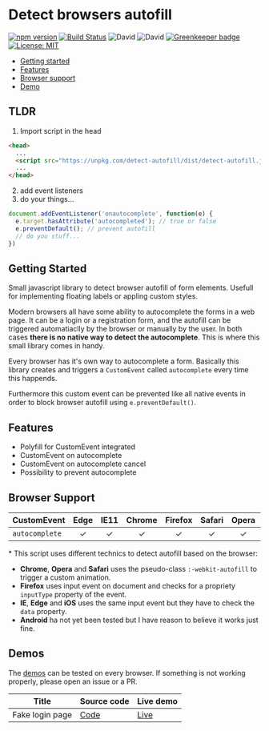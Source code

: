 # Detect browsers autofill

[![npm version](https://badge.fury.io/js/detect-autofill.svg)](https://badge.fury.io/js/detect-autofill) [![Build Status](https://travis-ci.org/matteobad/detect-autofill.svg?branch=master)](https://travis-ci.org/matteobad/detect-autofill/) ![David](https://img.shields.io/david/dev/matteobad/detect-autofill.svg) ![David](https://img.shields.io/david/matteobad/detect-autofill.svg) [![Greenkeeper badge](https://badges.greenkeeper.io/matteobad/detect-autofill.svg)](https://greenkeeper.io/) [![License: MIT](https://img.shields.io/badge/License-MIT-blue.svg)](https://opensource.org/licenses/MIT)

* [Getting started](#getting-started)
* [Features](#features)
* [Browser support](#browser-support)
* [Demo](https://matteobad.github.io/focus-within-polyfill)

## TLDR

1. Import script in the head

```html
<head>
  ...
  <script src="https://unpkg.com/detect-autofill/dist/detect-autofill.js"></script>
  ...
</head>
```

2. add event listeners
3. do your things...

```js
document.addEventListener('onautocomplete', function(e) {
  e.target.hasAttribute('autocompleted'); // true or false
  e.preventDefault(); // prevent autofill
  // do you stuff...
})
```

## Getting Started

Small javascript library to detect browser autofill of form elements. Usefull for implementing floating labels or appling custom styles.

Modern browsers all have some ability to autocomplete the forms in a web page. It can be a login or a registration form, and the autofill can be triggered automatiaclly by the browser or manually by the user. In both cases **there is no native way to detect the autocomplete**. This is where this small library comes in handy.

Every browser has it's own way to autocomplete a form. Basically this library creates and triggers a `CustomEvent` called `autocomplete` every time this happends.

Furthermore this custom event can be prevented like all native events in order to block browser autofill using `e.preventDefault()`.

## Features

* Polyfill for CustomEvent integrated
* CustomEvent on autocomplete
* CustomEvent on autocomplete cancel
* Possibility to prevent autocomplete

## Browser Support

| CustomEvent    | Edge | IE11  | Chrome | Firefox | Safari | Opera | iOS |
| -------------- |:----:|:-----:|:------:|:-------:|:------:|:-----:|:---:|
| `autocomplete` | ✓    | ✓     | ✓      | ✓       | ✓      | ✓     | ✓   |

\* This script uses different technics to detect autofill based on the browser:

* **Chrome**, **Opera** and **Safari** uses the pseudo-class `:-webkit-autofill` to trigger a custom animation.
* **Firefox** uses input event on document and checks for a propriety `inputType` property of the event.
* **IE**, **Edge** and **iOS** uses the same input event but they have to check the `data` property.
* **Android** ha not yet been tested but I have reason to believe it works just fine.

## Demos

The [demos](https://github.com/matteobad/detect-autofill/tree/master/demos) can be tested on every browser. If something is not working properly, please open an issue or a PR.

| Title | Source code | Live demo |
| ----- | ----------- | --------- |
| Fake login page | [Code](demos/fake-login.html) | [Live](https://matteobad.github.io/detect-autofill/demos/fake-login.html) |
